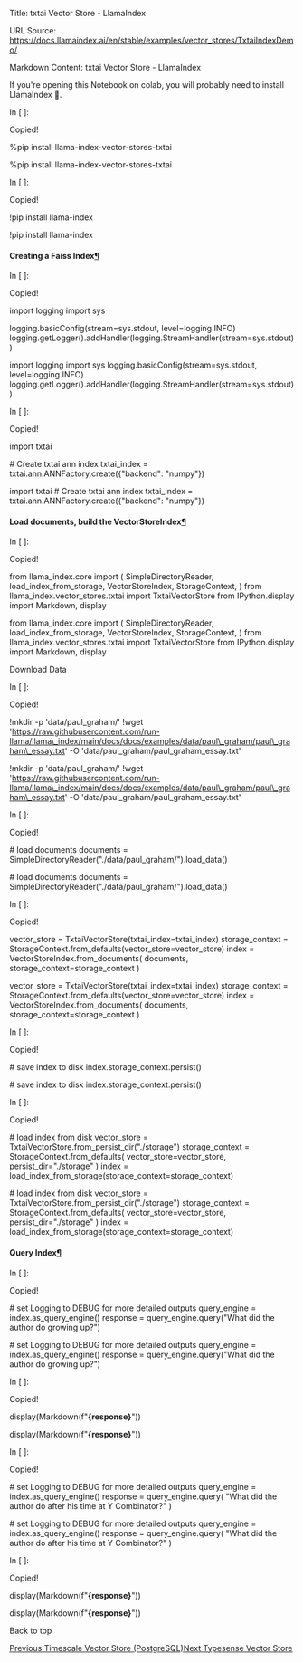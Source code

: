 Title: txtai Vector Store - LlamaIndex

URL Source: https://docs.llamaindex.ai/en/stable/examples/vector_stores/TxtaiIndexDemo/

Markdown Content:
txtai Vector Store - LlamaIndex


If you're opening this Notebook on colab, you will probably need to install LlamaIndex 🦙.

In \[ \]:

Copied!

%pip install llama\-index\-vector\-stores\-txtai

%pip install llama-index-vector-stores-txtai

In \[ \]:

Copied!

!pip install llama\-index

!pip install llama-index

#### Creating a Faiss Index[¶](https://docs.llamaindex.ai/en/stable/examples/vector_stores/TxtaiIndexDemo/#creating-a-faiss-index)

In \[ \]:

Copied!

import logging
import sys

logging.basicConfig(stream\=sys.stdout, level\=logging.INFO)
logging.getLogger().addHandler(logging.StreamHandler(stream\=sys.stdout))

import logging import sys logging.basicConfig(stream=sys.stdout, level=logging.INFO) logging.getLogger().addHandler(logging.StreamHandler(stream=sys.stdout))

In \[ \]:

Copied!

import txtai

\# Create txtai ann index
txtai\_index \= txtai.ann.ANNFactory.create({"backend": "numpy"})

import txtai # Create txtai ann index txtai\_index = txtai.ann.ANNFactory.create({"backend": "numpy"})

#### Load documents, build the VectorStoreIndex[¶](https://docs.llamaindex.ai/en/stable/examples/vector_stores/TxtaiIndexDemo/#load-documents-build-the-vectorstoreindex)

In \[ \]:

Copied!

from llama\_index.core import (
    SimpleDirectoryReader,
    load\_index\_from\_storage,
    VectorStoreIndex,
    StorageContext,
)
from llama\_index.vector\_stores.txtai import TxtaiVectorStore
from IPython.display import Markdown, display

from llama\_index.core import ( SimpleDirectoryReader, load\_index\_from\_storage, VectorStoreIndex, StorageContext, ) from llama\_index.vector\_stores.txtai import TxtaiVectorStore from IPython.display import Markdown, display

Download Data

In \[ \]:

Copied!

!mkdir \-p 'data/paul\_graham/'
!wget 'https://raw.githubusercontent.com/run-llama/llama\_index/main/docs/docs/examples/data/paul\_graham/paul\_graham\_essay.txt' \-O 'data/paul\_graham/paul\_graham\_essay.txt'

!mkdir -p 'data/paul\_graham/' !wget 'https://raw.githubusercontent.com/run-llama/llama\_index/main/docs/docs/examples/data/paul\_graham/paul\_graham\_essay.txt' -O 'data/paul\_graham/paul\_graham\_essay.txt'

In \[ \]:

Copied!

\# load documents
documents \= SimpleDirectoryReader("./data/paul\_graham/").load\_data()

\# load documents documents = SimpleDirectoryReader("./data/paul\_graham/").load\_data()

In \[ \]:

Copied!

vector\_store \= TxtaiVectorStore(txtai\_index\=txtai\_index)
storage\_context \= StorageContext.from\_defaults(vector\_store\=vector\_store)
index \= VectorStoreIndex.from\_documents(
    documents, storage\_context\=storage\_context
)

vector\_store = TxtaiVectorStore(txtai\_index=txtai\_index) storage\_context = StorageContext.from\_defaults(vector\_store=vector\_store) index = VectorStoreIndex.from\_documents( documents, storage\_context=storage\_context )

In \[ \]:

Copied!

\# save index to disk
index.storage\_context.persist()

\# save index to disk index.storage\_context.persist()

In \[ \]:

Copied!

\# load index from disk
vector\_store \= TxtaiVectorStore.from\_persist\_dir("./storage")
storage\_context \= StorageContext.from\_defaults(
    vector\_store\=vector\_store, persist\_dir\="./storage"
)
index \= load\_index\_from\_storage(storage\_context\=storage\_context)

\# load index from disk vector\_store = TxtaiVectorStore.from\_persist\_dir("./storage") storage\_context = StorageContext.from\_defaults( vector\_store=vector\_store, persist\_dir="./storage" ) index = load\_index\_from\_storage(storage\_context=storage\_context)

#### Query Index[¶](https://docs.llamaindex.ai/en/stable/examples/vector_stores/TxtaiIndexDemo/#query-index)

In \[ \]:

Copied!

\# set Logging to DEBUG for more detailed outputs
query\_engine \= index.as\_query\_engine()
response \= query\_engine.query("What did the author do growing up?")

\# set Logging to DEBUG for more detailed outputs query\_engine = index.as\_query\_engine() response = query\_engine.query("What did the author do growing up?")

In \[ \]:

Copied!

display(Markdown(f"<b>{response}</b>"))

display(Markdown(f"**{response}**"))

In \[ \]:

Copied!

\# set Logging to DEBUG for more detailed outputs
query\_engine \= index.as\_query\_engine()
response \= query\_engine.query(
    "What did the author do after his time at Y Combinator?"
)

\# set Logging to DEBUG for more detailed outputs query\_engine = index.as\_query\_engine() response = query\_engine.query( "What did the author do after his time at Y Combinator?" )

In \[ \]:

Copied!

display(Markdown(f"<b>{response}</b>"))

display(Markdown(f"**{response}**"))

Back to top

[Previous Timescale Vector Store (PostgreSQL)](https://docs.llamaindex.ai/en/stable/examples/vector_stores/Timescalevector/)[Next Typesense Vector Store](https://docs.llamaindex.ai/en/stable/examples/vector_stores/TypesenseDemo/)
